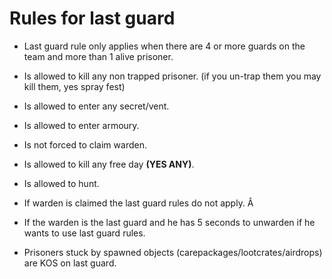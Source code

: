 # Rules for last guard

* Last guard rule only applies when there are 4 or more guards on the team and more than 1 alive prisoner.

* Is allowed to kill any non trapped prisoner. (if you un-trap them you may kill them, yes spray fest)

* Is allowed to enter any secret/vent.

* Is allowed to enter armoury.

* Is not forced to claim warden.

* Is allowed to kill any free day **(YES ANY)**.

* Is allowed to hunt.

* If warden is claimed the last guard rules do not apply. Â 

* If the warden is the last guard and he has 5 seconds to unwarden if he wants to use last guard rules.

* Prisoners stuck by spawned objects (carepackages/lootcrates/airdrops) are KOS on last guard.
